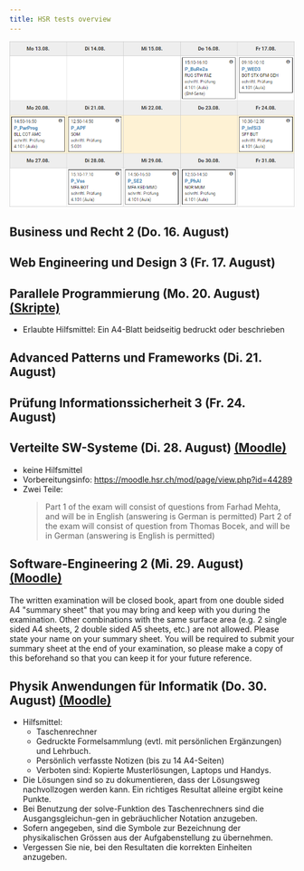 ```yaml
---
title: HSR tests overview
---
```


![Test plan](./tests.png)

## Business und Recht 2 (Do. 16. August)

## Web Engineering und Design 3 (Fr. 17. August)

## Parallele Programmierung (Mo. 20. August) [(Skripte)](https://skripte.hsr.ch/Informatik/Fachbereich/Parallele_Programmierung/ParProg/)

- Erlaubte Hilfsmittel: Ein A4-Blatt beidseitig bedruckt oder beschrieben

## Advanced Patterns und Frameworks (Di. 21. August)

## Prüfung Informationssicherheit 3 (Fr. 24. August)

## Verteilte SW-Systeme (Di. 28. August) [(Moodle)](https://moodle.hsr.ch/course/view.php?id=1198)

- keine Hilfsmittel
- Vorbereitungsinfo: <https://moodle.hsr.ch/mod/page/view.php?id=44289>
- Zwei Teile:
  > Part 1 of the exam will consist of questions from Farhad Mehta, and will be in English (answering is German is permitted)
  > Part 2 of the exam will consist of question from Thomas Bocek, and will be in German (answering is English is permitted)

## Software-Engineering 2 (Mi. 29. August) [(Moodle)](https://moodle.hsr.ch/course/view.php?id=1199)

The written examination will be closed book, apart from one double sided A4 "summary sheet" that you may bring and keep with you during the examination. Other combinations with the same surface area (e.g. 2 single sided A4 sheets, 2 double sided A5 sheets, etc.) are not allowed. Please state your name on your summary sheet. You will be required to submit your summary sheet at the end of your examination, so please make a copy of this beforehand so that you can keep it for your future reference.

## Physik Anwendungen für Informatik (Do. 30. August) [(Moodle)](https://moodle.hsr.ch/course/view.php?id=1317)

- Hilfsmittel:
  - Taschenrechner
  - Gedruckte Formelsammlung (evtl. mit persönlichen Ergänzungen) und Lehrbuch.
  - Persönlich verfasste Notizen (bis zu 14 A4-Seiten)
  - Verboten sind: Kopierte Musterlösungen, Laptops und Handys.
- Die Lösungen sind so zu dokumentieren, dass der Lösungsweg nachvollzogen werden kann. Ein richtiges Resultat alleine ergibt keine Punkte.
- Bei Benutzung der solve-Funktion des Taschenrechners sind die Ausgangsgleichun-gen in gebräuchlicher Notation anzugeben.
- Sofern angegeben, sind die Symbole zur Bezeichnung der physikalischen Grössen aus der Aufgabenstellung zu übernehmen.
- Vergessen Sie nie, bei den Resultaten die korrekten Einheiten anzugeben.
